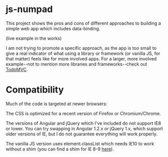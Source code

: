 # js-numpad

This project shows the pros and cons of different approaches to building a simple web app which includes data-binding.

(live example in the works)

I am not trying to promote a specific approach, as the app is too small to give a real indicator of what using a library or framework (or vanilla JS, for that matter) feels like for more involved apps. For a larger, more involved example--not to mention more libraries and frameworks--check out [TodoMVC](http://www.todomvc.com).

# Compatibility

Much of the code is targeted at newer browsers:

The CSS is optimized for a recent version of Firefox or Chromium/Chrome.

The versions of Angular and jQuery which I've included do not support IE8 or lower. You can try swapping in Angular 1.2.x or jQuery 1.x, which support older versions of IE, but I do not guarantee everything will work properly.

The vanilla JS version uses element.classList which needs IE10 to work without a shim (you can find a shim for IE 8-9 [here](https://developer.mozilla.org/en-US/docs/Web/API/Element.classList)).
